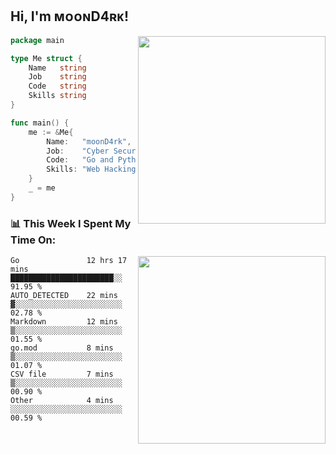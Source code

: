 <h2> Hi, I'm ᴍᴏᴏɴD4ʀᴋ!</h2>
<img align='right' src="https://github-readme-stats.vercel.app/api?username=moond4rk&show_icons=true&theme=radical" width="300">


```go
package main

type Me struct {
	Name   string
	Job    string
	Code   string
	Skills string
}

func main() {
	me := &Me{
		Name:   "moonD4rk",
		Job:    "Cyber Security Engineer",
		Code:   "Go and Python and Others",
		Skills: "Web Hacking ^o^",
	}
	_ = me
}
```



<h3>📊 This Week I Spent My Time On:</h3>
<img align='right' src="https://spotify-github-profile.vercel.app/api/view?uid=zbgk3g7ojwjwrwrleo6u8mhub&cover_image=true&theme=novatorem" width="300">

<!--START_SECTION:waka-->

```text
Go               12 hrs 17 mins  ███████████████████████░░   91.95 %
AUTO_DETECTED    22 mins         ▓░░░░░░░░░░░░░░░░░░░░░░░░   02.78 %
Markdown         12 mins         ▒░░░░░░░░░░░░░░░░░░░░░░░░   01.55 %
go.mod           8 mins          ▒░░░░░░░░░░░░░░░░░░░░░░░░   01.07 %
CSV file         7 mins          ▒░░░░░░░░░░░░░░░░░░░░░░░░   00.90 %
Other            4 mins          ░░░░░░░░░░░░░░░░░░░░░░░░░   00.59 %
```

<!--END_SECTION:waka-->

